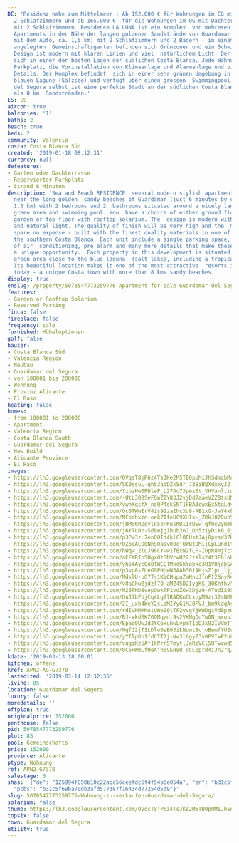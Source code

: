 ```yaml
---
DE: 'Residenz nahe zum Mittelmeer : Ab 152.000 € für Wohnungen im EG mit Garten mit
  2 Schlafzimmern und ab 165.000 €  für die Wohnungen im OG mit Dachterrasse und Meerblick
  mit 2 Schlafzimmern. Residence LA LUNA ist ein Komplex  von mehreren modernen, stilvollen
  Apartments in der Nähe der langen goldenen Sandstrände von Guardamar (nur 6  Minuten
  mit dem Auto, ca. 1,5 km) mit 2 Schlafzimmern und 2 Bädern - in einem sehr schön
  angelegten  Gemeinschaftsgarten befinden sich Grünzonen und ein Schwimmbad. Das
  Design ist modern mit klaren Linien und viel  natürlichem Licht. Der Komplex befindet
  sich in einer der besten Lagen der südlichen Costa Blanca. Jede Wohnung hat  einen
  Parkplatz, die Vorinstallation von Klimaanlage und Alarmanlage und viele weiteren
  Details. Der Komplex befindet  sich in einer sehr grünen Umgebung in der Nähe des
  blauen Lagune (Salzsee) und verfügt über einen grossen  Swimmingpool. Guardamar
  del Segura selbst ist eine perfekte Stadt an der südlichen Costa Blanca mit mehr
  als 8 km  Sandstränden.'
ES: ES
aircon: true
balconies: '1'
baths: 2
beach: true
beds: 2
community: Valencia
costa: Costa Blanca Süd
created: '2019-01-18 08:12:31'
currency: null
defeatures:
- Garten oder Dachterrasse
- Reservierter Parkplatz
- Strand 6 Minuten
description: 'Sea and Beach RESIDENCE: several modern stylish apartment properties
  near the long golden  sandy beaches of Guardamar (just 6 minutes by car, approx.
  1.5 km) with 2 bedrooms and 2  bathrooms situated around a nicely landscaped communal
  green area and swimming pool. You  have a choice of either ground floor with private
  garden or top floor with rooftop solarium. The  design is modern with clean lines
  and natural light. The quality of finish will be very high and the  materials used
  spare no expense - built with the finest quality materials in one of the best locations  of
  the southern Costa Blanca. Each unit include a single parking space, pre installation
  of air  conditioning, pre alarm and many more details that make these properties
  a unique opportunity.  Each property in this development is situated within a beautiful
  green area close to the blue laguna  (salt lake), including a tropical pool area.
  Its beautiful location makes it one of the most attractive  resorts in Guardamar
  today - a unique Costa town with more than 8 kms sandy beaches.'
display: true
enslug: /property/5078547773259776-Apartment-for-sale-Guardamar-del-Segura/
features:
- Garden or Rooftop Solarium
- Reserved Parking
finca: false
fireplace: false
frequency: sale
furnished: Möbeloptionen
golf: false
hauser:
- Costa Blanca Süd
- Valencia Region
- Neubau
- Guardamar del Segura
- von 100001 bis 200000
- Wohnung
- Provinz Alicante
- El Raso
heating: false
homes:
- from 100001 to 200000
- Apartment
- Valencia Region
- Costa Blanca South
- Guardamar del Segura
- New Build
- Alicante Province
- El Raso
images:
- https://lh3.googleusercontent.com/OVqsT8jP6z4TsJKe2M5TB0pUMiJhSdmqbMnryMrxjIMFEtOzkpJuFRatNreQdaUP02-I9zlw2kZYbA52EN7V=w640-rj-e30-l100
- https://lh3.googleusercontent.com/SK0ssuL-qh53aoDZkSdr_73BiBQXdxxyJ2lbn2ihV5j-FhqzPaOP85c076b5ETLKhUoDE8OESRvTIahR_IHv=w640-rj-e30-l100
- https://lh3.googleusercontent.com/YzbzHw6PDleP_L27Au73pez3t_VHVanlttwXX9WgxVnM1yBdimytFPwJ99Swh8yBdNnIfyDgzY5iX0SsSc78=w640-rj-e30-l100
- https://lh3.googleusercontent.com/-UtL30BSeFOwZZY83J2vjDd7aaeVZZBtsUMDPxi0q5nF-M14QEcyRBUCPb5lTibIndO3s8Dt36MuqhfUppyaeQ=w640-rj-e30-l100
- https://lh3.googleusercontent.com/vwhXqsfX_noQP4skSNT1FBA3cwxEx5tqLdy902I9xzRegQoJkmz60XQuFgPfNPP38je99nn64VDQXJdmyC7YfQ=w640-rj-e30-l100
- https://lh3.googleusercontent.com/Qc0TWwIrV4is92zaIhcXu8-AB1xG-JwY4xb4XpNOrqCN-qdOLeDATJSGOurP6ADomkk6jDb1fdY1l1NVI7QZTQ=w640-rj-e30-l100
- https://lh3.googleusercontent.com/NFbohxYn-oekZIfeUC9XHIx-_ZRkJ02Duh5znq0b8z0VzjI4zEjJUkjobxp2F5qKJU9LEx-SW9EufRyELz9C=w640-rj-e30-l100
- https://lh3.googleusercontent.com/jBM56RZoylk5bPKusKDiIrBvw-qfOe2y8mbd-o2wAAy7mmaIprflgE8MtoSzYhsMOJMkLuDGk5X03G9hc-U=w640-rj-e30-l100
- https://lh3.googleusercontent.com/j6YTL0b-Sd9ejg1hub2oJ_On5z1yDik0_6jrjbD7Vm6ubmr17YS7NCN5Dtyn9sJnrG1cY9JSzXJiW-ynGGtu=w640-rj-e30-l100
- https://lh3.googleusercontent.com/p3Pw3zL7en8OId4klClQFUstJAj0pvsd3ZH1KWqUcIjQB_qC-ZTa9Vph8WEse3l0shjz3vGxhuyr3t8qu0MO=w640-rj-e30-l100
- https://lh3.googleusercontent.com/OZoeACO0NhSOasv00ejUWBtDMijCpLUndItVZVmOPbTXx15LtgHuFmL1m3dTmVln4IYX4DRqAVv2b6XtLa4=w640-rj-e30-l100
- https://lh3.googleusercontent.com/hWqw_2luJ98CY-w1fBxN2fLP-IDpR8mj7ctcna3UQ9YBMWOWtqxB3MaCTe_AoPMpCRoEtN60ahlkI_2yB_Ac=w640-rj-e30-l100
- https://lh3.googleusercontent.com/aEFtRIpSHgx0t5NVrwH22JzXls24t3EhloKlzpH9vyby5yztdK30LechLU0OT5ftIxnAFpZNDeufBzw7MDpm=w640-rj-e30-l100
- https://lh3.googleusercontent.com/yh64Ayc0n8TWCETMkdGkYabko3U1V8jebGAbIz6kEJWHMzz-uEMlENDcofatmMnVTSfefEOYZbkRBawTkgm_=w640-rj-e30-l100
- https://lh3.googleusercontent.com/p3vp8sEUeG9PHpwN3AAh301AHjsZ1pL_ljjd6HG9Bjl1Mc-rjlohY9sP_scaa93Fw0-5EaHjeWz1Pl5VrxPC=w640-rj-e30-l100
- https://lh3.googleusercontent.com/MdslU-oG7Ts1KiCHupuZmHnUJfnFI2SnyR490P-6CBeKYcL4DKMI-JltKLCUq6Y4Wu2aQwS3WiBS6E88_50SIg=w640-rj-e30-l100
- https://lh3.googleusercontent.com/v8aCkwZjdzl7O-aMZ45D2IygKS_30KhfhvYqOZUAoxMpQps7Ejoonv_P23MJbZzX9_evelZeX5pjHtdd414=w640-rj-e30-l100
- https://lh3.googleusercontent.com/M26PND8vepOwkTP1vdZOw3Djz0-ATudIS9S2IYwxBGKLh0aAT_MDkDVGu34HKsfvJUBq3OeddCxb8sKtKJHk=w640-rj-e30-l100
- https://lh3.googleusercontent.com/UuJ7bFUjCq4Lg7lRADKnQLxoyM9zr32sNME60jjL0NNnDOgN004Q2edXNyhdw18f3C0ihOVyQDZIFIAmscDy=w640-rj-e30-l100
- https://lh3.googleusercontent.com/2I_uxh4WeY2sLoMIYyG1MJ0FVJ_bm9ldqAsKafC2pd4FvWmYRmjUVyoQlo3GUAeSCjDqe1sASFUeXafVQFba=w640-rj-e30-l100
- https://lh3.googleusercontent.com/rdIVNMXMAtUWe90tTF2yvgYjWWDgiVd0pzQ9-jdn5TZEONPfzwi5ML6M4iatEuuin_wG7HAVsYsLoJBKJA=w640-rj-e30-l100
- https://lh3.googleusercontent.com/BJ-wkd6KZGOMqzdt9s2VKMgOqYw0N_mruuJiL_ibHcXvZMBs9LnnLP07pqNyYcr_M3ZcZaZnQJ33dS8ooy0e=w640-rj-e30-l100
- https://lh3.googleusercontent.com/Epac0UwJdJYC6xuhwLvpmT1oDJx92IVVmTTlVW8S5tXn2675XMJxAT8pHolaLd_I8cUVTCxKITh4X1OwZbM=w640-rj-e30-l100
- https://lh3.googleusercontent.com/MgfJ2jT1LDlo0sE0JikNomt8c_oBemfYUZumiMYP92WVyiPyIFQsHQs5k5W5IesYKji9nhQiofzTc0JOx-A=w640-rj-e30-l100
- https://lh3.googleusercontent.com/yYflp0h1fdCTT2j-Nw3l6gyZ3v0PVIwP2uGCC1YOU-puOMMaWd_-Rwe8BJme2DzonVx-0EZhD6AXlRNitpM=w640-rj-e30-l100
- https://lh3.googleusercontent.com/vugiKzUAf1KPrr57mytlJaRzVCl5UTwvwd5YxGcekP-ywXCigo_cud_MInBAtszr5A112VT9cbtpDqlWHNQ=w640-rj-e30-l100
- https://lh3.googleusercontent.com/0C6HWmLf0eAjh6VEH80_oCC0prd4i3n2rqZFE0_bwOJ_equuokHV5qGOjjEvNx-rTqkgEToGb9FRChSPu0Qa=w640-rj-e30-l100
kdate: '2019-03-13 18:00:01'
kitchen: offene
kref: APN2-AG-G7370
lastedited: '2019-03-14 12:32:36'
living: 85
location: Guardamar del Segura
luxury: false
moredetails: ''
offplan: true
originalprice: 152000
penthouse: false
pid: 5078547773259776
plot: 85
pool: Gemeinschafts
price: 152000
province: Alicante
ptype: Wohnung
ref: APN2-G7370
salestage: 0
shas: '{"de": "125994f850b10c22abc56ceefdc6f4f54b6e054a", "en": "b31c5f69ba70db3afd577387f16434d77254d5d9",
  "pcbs": "b31c5f69ba70db3afd577387f16434d77254d5d9"}'
slug: 5078547773259776-Wohnung-zu-verkaufen-Guardamar-del-Segura/
solarium: false
thumb: https://lh3.googleusercontent.com/OVqsT8jP6z4TsJKe2M5TB0pUMiJhSdmqbMnryMrxjIMFEtOzkpJuFRatNreQdaUP02-I9zlw2kZYbA52EN7V=w400-h240-n-rj-e30-l100
topsix: false
town: Guardamar del Segura
utility: true
---
```


